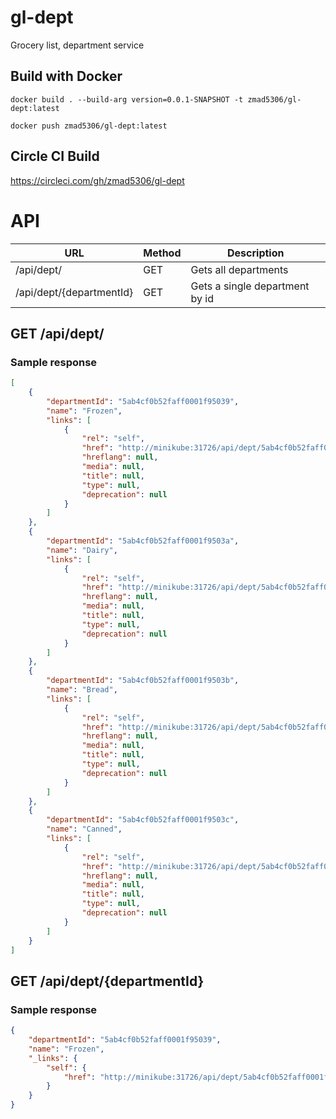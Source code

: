 # gl-dept
Grocery list, department service

## Build with Docker

`docker build . --build-arg version=0.0.1-SNAPSHOT -t zmad5306/gl-dept:latest`

`docker push zmad5306/gl-dept:latest`

## Circle CI Build

https://circleci.com/gh/zmad5306/gl-dept

# API

| URL                      | Method | Description                     |
| ------------------------ | ------ | --------------------------------|
| /api/dept/               |GET     | Gets all departments            |
| /api/dept/{departmentId} |GET     | Gets a single department by id  |

## GET /api/dept/

### Sample response

```json
[
    {
        "departmentId": "5ab4cf0b52faff0001f95039",
        "name": "Frozen",
        "links": [
            {
                "rel": "self",
                "href": "http://minikube:31726/api/dept/5ab4cf0b52faff0001f95039",
                "hreflang": null,
                "media": null,
                "title": null,
                "type": null,
                "deprecation": null
            }
        ]
    },
    {
        "departmentId": "5ab4cf0b52faff0001f9503a",
        "name": "Dairy",
        "links": [
            {
                "rel": "self",
                "href": "http://minikube:31726/api/dept/5ab4cf0b52faff0001f9503a",
                "hreflang": null,
                "media": null,
                "title": null,
                "type": null,
                "deprecation": null
            }
        ]
    },
    {
        "departmentId": "5ab4cf0b52faff0001f9503b",
        "name": "Bread",
        "links": [
            {
                "rel": "self",
                "href": "http://minikube:31726/api/dept/5ab4cf0b52faff0001f9503b",
                "hreflang": null,
                "media": null,
                "title": null,
                "type": null,
                "deprecation": null
            }
        ]
    },
    {
        "departmentId": "5ab4cf0b52faff0001f9503c",
        "name": "Canned",
        "links": [
            {
                "rel": "self",
                "href": "http://minikube:31726/api/dept/5ab4cf0b52faff0001f9503c",
                "hreflang": null,
                "media": null,
                "title": null,
                "type": null,
                "deprecation": null
            }
        ]
    }
]
```

## GET /api/dept/{departmentId}

### Sample response

```json
{
    "departmentId": "5ab4cf0b52faff0001f95039",
    "name": "Frozen",
    "_links": {
        "self": {
            "href": "http://minikube:31726/api/dept/5ab4cf0b52faff0001f95039"
        }
    }
}
```